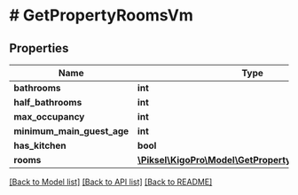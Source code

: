 # # GetPropertyRoomsVm

## Properties

Name | Type | Description | Notes
------------ | ------------- | ------------- | -------------
**bathrooms** | **int** |  | [optional] 
**half_bathrooms** | **int** |  | [optional] 
**max_occupancy** | **int** |  | [optional] 
**minimum_main_guest_age** | **int** |  | [optional] 
**has_kitchen** | **bool** |  | [optional] 
**rooms** | [**\Piksel\KigoPro\Model\GetPropertyRoomsRoomDto[]**](GetPropertyRoomsRoomDto.md) |  | [optional] 

[[Back to Model list]](../../README.md#documentation-for-models) [[Back to API list]](../../README.md#documentation-for-api-endpoints) [[Back to README]](../../README.md)


